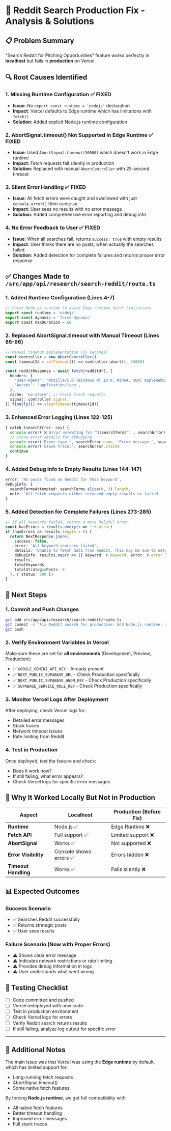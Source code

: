 # 🔧 Reddit Search Production Fix - Analysis & Solutions

## 📋 Problem Summary

"Search Reddit for Pitching Opportunities" feature works perfectly in **localhost** but fails in **production** on Vercel.

## 🔍 Root Causes Identified

### 1. **Missing Runtime Configuration** ✅ FIXED
- **Issue**: No `export const runtime = 'nodejs'` declaration
- **Impact**: Vercel defaults to Edge runtime which has limitations with `fetch()`
- **Solution**: Added explicit Node.js runtime configuration

### 2. **AbortSignal.timeout() Not Supported in Edge Runtime** ✅ FIXED
- **Issue**: Used `AbortSignal.timeout(30000)` which doesn't work in Edge runtime
- **Impact**: Fetch requests fail silently in production
- **Solution**: Replaced with manual `AbortController` with 25-second timeout

### 3. **Silent Error Handling** ✅ FIXED
- **Issue**: All fetch errors were caught and swallowed with just `console.error()` then `continue`
- **Impact**: User sees no results with no error message
- **Solution**: Added comprehensive error reporting and debug info

### 4. **No Error Feedback to User** ✅ FIXED
- **Issue**: When all searches fail, returns `success: true` with empty results
- **Impact**: User thinks there are no posts, when actually the searches failed
- **Solution**: Added detection for complete failures and returns proper error response

## ✅ Changes Made to `/src/app/api/research/search-reddit/route.ts`

### 1. Added Runtime Configuration (Lines 4-7)
```typescript
// Force Node.js runtime to avoid Edge runtime fetch limitations
export const runtime = 'nodejs'
export const dynamic = 'force-dynamic'
export const maxDuration = 60
```

### 2. Replaced AbortSignal.timeout with Manual Timeout (Lines 85-96)
```typescript
// Manual timeout implementation (25 seconds)
const controller = new AbortController()
const timeoutId = setTimeout(() => controller.abort(), 25000)

const redditResponse = await fetch(redditUrl, {
  headers: {
    'User-Agent': 'Mozilla/5.0 (Windows NT 10.0; Win64; x64) AppleWebKit/537.36 (KHTML, like Gecko) Chrome/108.0.0.0 Safari/537.36',
    'Accept': 'application/json',
  },
  cache: 'no-store', // Force fresh requests
  signal: controller.signal,
}).finally(() => clearTimeout(timeoutId))
```

### 3. Enhanced Error Logging (Lines 122-125)
```typescript
} catch (searchError: any) {
  console.error(`❌ Error searching for "${searchTerm}":`, searchError)
  // Store error details for debugging
  console.error('Error type:', searchError.name, 'Error message:', searchError.message)
  console.error('Stack trace:', searchError.stack)
  continue
}
```

### 4. Added Debug Info to Empty Results (Lines 144-147)
```typescript
error: 'No posts found on Reddit for this keyword',
debugInfo: {
  searchTermsAttempted: searchTerms.slice(0, 3).length,
  note: 'All fetch requests either returned empty results or failed'
}
```

### 5. Added Detection for Complete Failures (Lines 273-285)
```typescript
// If all keywords failed, return a more helpful error
const hasErrors = results.every(r => !!r.error)
if (hasErrors && results.length > 0) {
  return NextResponse.json({
    success: false,
    error: 'All keyword searches failed',
    details: 'Unable to fetch data from Reddit. This may be due to network restrictions or rate limiting.',
    debugInfo: results.map(r => ({ keyword: r.keyword, error: r.error })),
    results,
    totalKeywords,
    totalStrategicPosts: 0
  }, { status: 500 })
}
```

## 🚀 Next Steps

### 1. Commit and Push Changes
```bash
git add src/app/api/research/search-reddit/route.ts
git commit -m "Fix Reddit search for production: Add Node.js runtime, improve error handling"
git push
```

### 2. Verify Environment Variables in Vercel
Make sure these are set for **all environments** (Development, Preview, Production):
- ✅ `GOOGLE_GEMINI_API_KEY` - Already present
- ✅ `NEXT_PUBLIC_SUPABASE_URL` - Check Production specifically
- ✅ `NEXT_PUBLIC_SUPABASE_ANON_KEY` - Check Production specifically
- ✅ `SUPABASE_SERVICE_ROLE_KEY` - Check Production specifically

### 3. Monitor Vercel Logs After Deployment
After deploying, check Vercel logs for:
- Detailed error messages
- Stack traces
- Network timeout issues
- Rate limiting from Reddit

### 4. Test in Production
Once deployed, test the feature and check:
- Does it work now?
- If still failing, what error appears?
- Check Vercel logs for specific error messages

## 🔎 Why It Worked Locally But Not in Production

| Aspect | Localhost | Production (Before Fix) |
|--------|-----------|------------------------|
| **Runtime** | Node.js ✅ | Edge Runtime ❌ |
| **Fetch API** | Full support ✅ | Limited support ❌ |
| **AbortSignal** | Works ✅ | Not supported ❌ |
| **Error Visibility** | Console shows errors ✅ | Errors hidden ❌ |
| **Timeout Handling** | Works ✅ | Fails silently ❌ |

## 📊 Expected Outcomes

### Success Scenario
- ✅ Searches Reddit successfully
- ✅ Returns strategic posts
- ✅ User sees results

### Failure Scenario (Now with Proper Errors)
- ⚠️ Shows clear error message
- ⚠️ Indicates network restrictions or rate limiting
- ⚠️ Provides debug information in logs
- ⚠️ User understands what went wrong

## 🧪 Testing Checklist

- [ ] Code committed and pushed
- [ ] Vercel redeployed with new code
- [ ] Test in production environment
- [ ] Check Vercel logs for errors
- [ ] Verify Reddit search returns results
- [ ] If still failing, analyze log output for specific error

---

## 📝 Additional Notes

The main issue was that Vercel was using the **Edge runtime** by default, which has limited support for:
- Long-running fetch requests
- AbortSignal.timeout()
- Some native fetch features

By forcing **Node.js runtime**, we get full compatibility with:
- All native fetch features
- Better timeout handling
- Improved error messages
- Full stack traces

